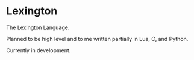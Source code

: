 # Lexington
The Lexington Language.

Planned to be high level and to me written partially in Lua, C, and Python.

Currently in development.
